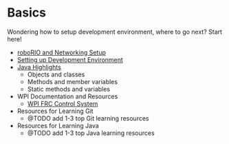 # Basics
Wondering how to setup development environment, where to go next? Start here!
* [roboRIO and Networking Setup](./networking.md)
* [Setting up Development Environment](./dev_environment.md)
* [Java Highlights](./java_basics.md)
  * Objects and classes
  * Methods and member variables
  * Static methods and variables
* WPI Documentation and Resources
  * [WPI FRC Control System](http://wpilib.screenstepslive.com)
* Resources for Learning Git
  * @TODO add 1-3 top Git learning resources
* Resources for Learning Java
  * @TODO add 1-3 top Java learning resources
